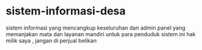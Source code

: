 # sistem-informasi-desa
sistem informasi yang mencangkup keseluruhan dan admin panel yang memanjakan mata dan layanan mandiri untuk para penduduk sistem ini hak milik saya , jangan di perjual belikan
